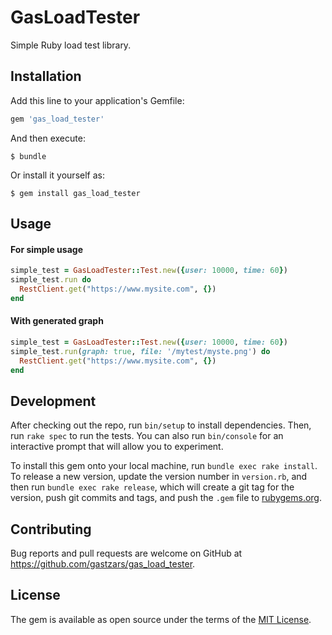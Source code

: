 # GasLoadTester

Simple Ruby load test library.

## Installation

Add this line to your application's Gemfile:

```ruby
gem 'gas_load_tester'
```

And then execute:

    $ bundle

Or install it yourself as:

    $ gem install gas_load_tester

## Usage

#### For simple usage

```ruby
simple_test = GasLoadTester::Test.new({user: 10000, time: 60})
simple_test.run do
  RestClient.get("https://www.mysite.com", {})
end
```

#### With generated graph

```ruby
simple_test = GasLoadTester::Test.new({user: 10000, time: 60})
simple_test.run(graph: true, file: '/mytest/myste.png') do
  RestClient.get("https://www.mysite.com", {})
end
```

## Development

After checking out the repo, run `bin/setup` to install dependencies. Then, run `rake spec` to run the tests. You can also run `bin/console` for an interactive prompt that will allow you to experiment.

To install this gem onto your local machine, run `bundle exec rake install`. To release a new version, update the version number in `version.rb`, and then run `bundle exec rake release`, which will create a git tag for the version, push git commits and tags, and push the `.gem` file to [rubygems.org](https://rubygems.org).

## Contributing

Bug reports and pull requests are welcome on GitHub at https://github.com/gastzars/gas_load_tester.


## License

The gem is available as open source under the terms of the [MIT License](http://opensource.org/licenses/MIT).

